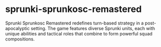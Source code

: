 # sprunki-sprunkosc-remastered
Sprunki Sprunkosc Remastered redefines turn-based strategy in a post-apocalyptic setting. The game features diverse Sprunki units, each with unique abilities and tactical roles that combine to form powerful squad compositions.
